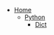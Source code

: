 <!-- docs/_sidebar.md -->
* [Home](/README.md) 
    * [Python](/learn-python)
      * [Dict](learn-python/dict.md)
